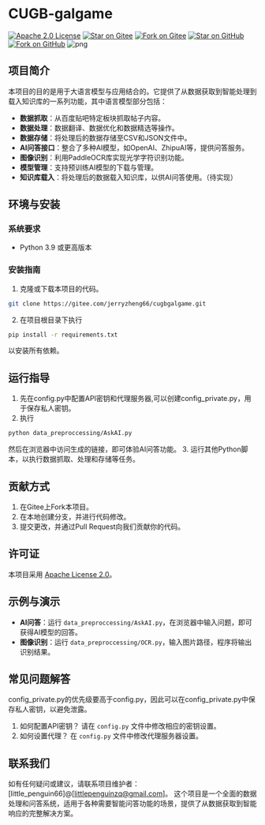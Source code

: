 # CUGB-galgame
[![Apache 2.0 License](https://img.shields.io/badge/License-Apache%202.0-blue.svg)](https://opensource.org/licenses/Apache-2.0)
[![Star on Gitee](https://gitee.com/jerryzheng66/cugbgalgame/badge/star.svg?theme=dark)](https://gitee.com/jerryzheng66/cugbgalgame)
[![Fork on Gitee](https://gitee.com/jerryzheng66/cugbgalgame/badge/fork.svg?theme=dark)](https://gitee.com/jerryzheng66/cugbgalgame)
[![Star on GitHub](https://img.shields.io/github/stars/littlepenguin66/cugbgalgame.svg?style=social)](https://github.com/littlepenguin66/cugbgalgame)
[![Fork on GitHub](https://img.shields.io/github/forks/littlepenguin66/cugbgalgame.svg?style=social)](https://github.com/littlepenguin66/cugbgalgame)
![png](https://cdn.jsdelivr.net/gh/littlepenguin66/webImage/background.png)
## 项目简介
本项目的目的是用于大语言模型与应用结合的。它提供了从数据获取到智能处理到载入知识库的一系列功能，其中语言模型部分包括：
- **数据抓取**：从百度贴吧特定板块抓取帖子内容。
- **数据处理**：数据翻译、数据优化和数据精选等操作。
- **数据存储**：将处理后的数据存储至CSV和JSON文件中。
- **AI问答接口**：整合了多种AI模型，如OpenAI、ZhipuAI等，提供问答服务。
- **图像识别**：利用PaddleOCR库实现光学字符识别功能。
- **模型管理**：支持预训练AI模型的下载与管理。
- **知识库载入**：将处理后的数据载入知识库，以供AI问答使用。（待实现）
## 环境与安装
### 系统要求
- Python 3.9 或更高版本
### 安装指南
1. 克隆或下载本项目的代码。
```bash
git clone https://gitee.com/jerryzheng66/cugbgalgame.git
```
2. 在项目根目录下执行 
```bash
pip install -r requirements.txt
``` 
以安装所有依赖。
## 运行指导
1. 先在config.py中配置API密钥和代理服务器,可以创建config_private.py，用于保存私人密钥。
2. 执行 
```bash
python data_preproccessing/AskAI.py
```
然后在浏览器中访问生成的链接，即可体验AI问答功能。 
3. 运行其他Python脚本，以执行数据抓取、处理和存储等任务。
## 贡献方式
1. 在Gitee上Fork本项目。
2. 在本地创建分支，并进行代码修改。
3. 提交更改，并通过Pull Request向我们贡献你的代码。
## 许可证
本项目采用 [Apache License 2.0](https://opensource.org/licenses/Apache-2.0)。
## 示例与演示
- **AI问答**：运行 `data_preproccessing/AskAI.py`，在浏览器中输入问题，即可获得AI模型的回答。
- **图像识别**：运行 `data_preproccessing/OCR.py`，输入图片路径，程序将输出识别结果。
## 常见问题解答
config_private.py的优先级要高于config.py，因此可以在config_private.py中保存私人密钥，以避免泄露。
1. 如何配置API密钥？
   请在 `config.py` 文件中修改相应的密钥设置。
2. 如何设置代理？
   在 `config.py` 文件中修改代理服务器设置。
## 联系我们
如有任何疑问或建议，请联系项目维护者：[little_penguin66]@[littlepenguinzq@gmail.com]。
这个项目是一个全面的数据处理和问答系统，适用于各种需要智能问答功能的场景，提供了从数据获取到智能响应的完整解决方案。
